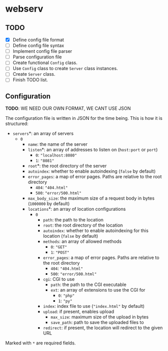 # webserv

## TODO

- [x] Define config file format
- [ ] Define config file syntax
- [ ] Implement config file parser
- [ ] Parse configuration file
- [ ] Create functional `Config` class.
- [ ] Use `Config` class to create `Server` class instances.
- [ ] Create `Server` class.
- [ ] Finish TODO list.

## Configuration

**TODO**: WE NEED OUR OWN FORMAT, WE CANT USE JSON

The configuration file is written in JSON for the time being. This is how it is structured:

* `servers`*: an array of servers
  * `0`
    * `name`: the name of the server
    * `listen`*: an array of addresses to listen on (`host:port` or `port`)
      * `0`: `"localhost:8080"`
      * `1`: `"8081"`
    * `root`*: the root directory of the server
    * `autoindex`: whether to enable autoindexing (`false` by default)
    * `error_pages`: a map of error pages. Paths are relative to the root directory
      * `404`: `"404.html"`
      * `500`: `"error/500.html"`
    * `max_body_size`: the maximum size of a request body in bytes (`1000000` by default)
    * `locations`*: an array of location configurations
      * `0`
        * `path`: the path to the location
        * `root`: the root directory of the location
        * `autoindex`: whether to enable autoindexing for this location (`false` by default)
        * `methods`: an array of allowed methods
          * `0`: `"GET"`
          * `1`: `"POST"`
        * `error_pages`: a map of error pages. Paths are relative to the root directory
          * `404`: `"404.html"`
          * `500`: `"error/500.html"`
        * `cgi`: CGI to use
          * `path`: the path to the CGI executable
          * `ext`: an array of extensions to use the CGI for
            * `0`: `"php"`
            * `1`: `"py"`
        * `index`: index file to use (`"index.html"` by default)
        * `upload`: if present, enables upload
          * `max_size`: maximum size of the upload in bytes
          * `save_path`: path to save the uploaded files to
        * `redirect`: if present, the location will redirect to the given URL

Marked with `*` are required fields.